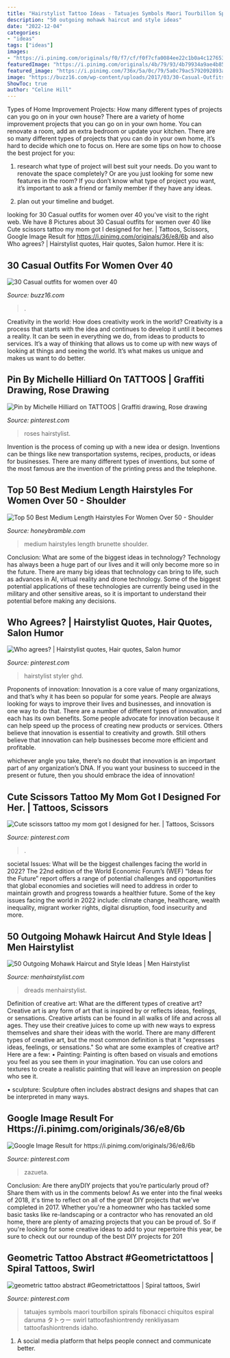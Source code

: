 ```yaml
---
title: "Hairstylist Tattoo Ideas - Tatuajes Symbols Maori Tourbillon Spirals Fibonacci Chiquitos Espiral Daruma タトゥー Swirl Tattoofashiontrendy Renkliyasam Tattoofashiontrends Idaho"
description: "50 outgoing mohawk haircut and style ideas"
date: "2022-12-04"
categories:
- "ideas"
tags: ["ideas"]
images:
- "https://i.pinimg.com/originals/f0/f7/cf/f0f7cfa0084ee22c1b0a4c127653e291.jpg"
featuredImage: "https://i.pinimg.com/originals/4b/79/93/4b79934a9ae4b855536643fb2b1e4864.jpg"
featured_image: "https://i.pinimg.com/736x/5a/0c/79/5a0c79ac5792092893a7f9332bdba82f.jpg"
image: "https://buzz16.com/wp-content/uploads/2017/03/30-Casual-Outfits-For-Women-Over-40-13.jpeg"
ShowToc: true
author: "Celine Hill"
---
```



Types of Home Improvement Projects: How many different types of projects can you go on in your own house?
There are a variety of home improvement projects that you can go on in your own home. You can renovate a room, add an extra bedroom or update your kitchen. There are so many different types of projects that you can do in your own home, it’s hard to decide which one to focus on. Here are some tips on how to choose the best project for you: 
1. research what type of project will best suit your needs. Do you want to renovate the space completely? Or are you just looking for some new features in the room? If you don’t know what type of project you want, it’s important to ask a friend or family member if they have any ideas. 

2. plan out your timeline and budget.

	

		
looking for 30 Casual outfits for women over 40 you've visit to the right web. We have 8 Pictures about 30 Casual outfits for women over 40 like Cute scissors tattoo my mom got I designed for her. | Tattoos, Scissors, Google Image Result for https://i.pinimg.com/originals/36/e8/6b and also Who agrees? | Hairstylist quotes, Hair quotes, Salon humor. Here it is:
		
    
## 30 Casual Outfits For Women Over 40

<img loading=lazy src="https://buzz16.com/wp-content/uploads/2017/03/30-Casual-Outfits-For-Women-Over-40-13.jpeg" onerror="this.onerror=null;this.src='https://tse1.mm.bing.net/th?id=OIP.vAM0OocP0yDseuqpg2o5uQHaRt&amp;pid=15.1';" alt="30 Casual outfits for women over 40">

_Source: buzz16.com_

>. 

	

Creativity in the world: How does creativity work in the world?
Creativity is a process that starts with the idea and continues to develop it until it becomes a reality. It can be seen in everything we do, from ideas to products to services. It’s a way of thinking that allows us to come up with new ways of looking at things and seeing the world. It’s what makes us unique and makes us want to do better.

    
## Pin By Michelle Hilliard On TATTOOS | Graffiti Drawing, Rose Drawing

<img loading=lazy src="https://i.pinimg.com/originals/f0/f7/cf/f0f7cfa0084ee22c1b0a4c127653e291.jpg" onerror="this.onerror=null;this.src='https://tse1.mm.bing.net/th?id=OIP.NOUbvsozpcSQMaRDmEYTwQHaLU&amp;pid=15.1';" alt="Pin by Michelle Hilliard on TATTOOS | Graffiti drawing, Rose drawing">

_Source: pinterest.com_

>roses hairstylist. 

	

Invention is the process of coming up with a new idea or design. Inventions can be things like new transportation systems, recipes, products, or ideas for businesses. There are many different types of inventions, but some of the most famous are the invention of the printing press and the telephone.

    
## Top 50 Best Medium Length Hairstyles For Women Over 50 - Shoulder

<img loading=lazy src="https://honeybramble.com/wp-content/uploads/stunning-brunette-bob-medium-length-hairstyles-for-women-over-50.jpg" onerror="this.onerror=null;this.src='https://tse2.mm.bing.net/th?id=OIP.bGOAbAabGd02MUITcizlCQAAAA&amp;pid=15.1';" alt="Top 50 Best Medium Length Hairstyles For Women Over 50 - Shoulder">

_Source: honeybramble.com_

>medium hairstyles length brunette shoulder. 

	

Conclusion: What are some of the biggest ideas in technology?
Technology has always been a huge part of our lives and it will only become more so in the future. There are many big ideas that technology can bring to life, such as advances in AI, virtual reality and drone technology. Some of the biggest potential applications of these technologies are currently being used in the military and other sensitive areas, so it is important to understand their potential before making any decisions.

    
## Who Agrees? | Hairstylist Quotes, Hair Quotes, Salon Humor

<img loading=lazy src="https://i.pinimg.com/originals/4c/13/ad/4c13ad53cf63c4be495ec119da07c91f.jpg" onerror="this.onerror=null;this.src='https://tse1.mm.bing.net/th?id=OIP.myL7TkwZxSZWeX_KGA0RsgHaHa&amp;pid=15.1';" alt="Who agrees? | Hairstylist quotes, Hair quotes, Salon humor">

_Source: pinterest.com_

>hairstylist styler ghd. 

	

Proponents of innovation:
Innovation is a core value of many organizations, and that’s why it has been so popular for some years. People are always looking for ways to improve their lives and businesses, and innovation is one way to do that. There are a number of different types of innovation, and each has its own benefits.
Some people advocate for innovation because it can help speed up the process of creating new products or services. Others believe that innovation is essential to creativity and growth. Still others believe that innovation can help businesses become more efficient and profitable.

 whichever angle you take, there’s no doubt that innovation is an important part of any organization’s DNA. If you want your business to succeed in the present or future, then you should embrace the idea of innovation!

    
## Cute Scissors Tattoo My Mom Got I Designed For Her. | Tattoos, Scissors

<img loading=lazy src="https://i.pinimg.com/originals/42/98/a2/4298a286c9542c1cacc2dd53a828f7ad.jpg" onerror="this.onerror=null;this.src='https://tse4.mm.bing.net/th?id=OIP.HcOl4ZUORcqpKUx8BXEs4gHaNJ&amp;pid=15.1';" alt="Cute scissors tattoo my mom got I designed for her. | Tattoos, Scissors">

_Source: pinterest.com_

>. 

	

societal Issues: What will be the biggest challenges facing the world in 2022?
The 22nd edition of the World Economic Forum’s (WEF) “Ideas for the Future” report offers a range of potential challenges and opportunities that global economies and societies will need to address in order to maintain growth and progress towards a healthier future. Some of the key issues facing the world in 2022 include: climate change, healthcare, wealth inequality, migrant worker rights, digital disruption, food insecurity and more.

    
## 50 Outgoing Mohawk Haircut And Style Ideas | Men Hairstylist

<img loading=lazy src="http://menhairstylist.com/wp-content/uploads/2018/05/Blonde-Mohawk-Dreadlocks-mohawk-haircut.jpg" onerror="this.onerror=null;this.src='https://tse4.mm.bing.net/th?id=OIP.pL589NpfGLgMNRMmOZDKfQHaHa&amp;pid=15.1';" alt="50 Outgoing Mohawk Haircut and Style Ideas | Men Hairstylist">

_Source: menhairstylist.com_

>dreads menhairstylist. 

	

Definition of creative art: What are the different types of creative art?
Creative art is any form of art that is inspired by or reflects ideas, feelings, or sensations. Creative artists can be found in all walks of life and across all ages. They use their creative juices to come up with new ways to express themselves and share their ideas with the world. There are many different types of creative art, but the most common definition is that it "expresses ideas, feelings, or sensations." So what are some examples of creative art? Here are a few:
• Painting: Painting is often based on visuals and emotions you feel as you see them in your imagination. You can use colors and textures to create a realistic painting that will leave an impression on people who see it.

• sculpture: Sculpture often includes abstract designs and shapes that can be interpreted in many ways.

    
## Google Image Result For Https://i.pinimg.com/originals/36/e8/6b

<img loading=lazy src="https://i.pinimg.com/736x/5a/0c/79/5a0c79ac5792092893a7f9332bdba82f.jpg" onerror="this.onerror=null;this.src='https://tse4.mm.bing.net/th?id=OIP.nrk2y5S27I0R2g-W-U-ChAHaHa&amp;pid=15.1';" alt="Google Image Result for https://i.pinimg.com/originals/36/e8/6b">

_Source: pinterest.com_

>zazueta. 

	

Conclusion: Are there anyDIY projects that you’re particularly proud of? Share them with us in the comments below!
As we enter into the final weeks of 2018, it's time to reflect on all of the great DIY projects that we've completed in 2017. Whether you're a homeowner who has tackled some basic tasks like re-landscaping or a contractor who has renovated an old home, there are plenty of amazing projects that you can be proud of. So if you're looking for some creative ideas to add to your repertoire this year, be sure to check out our roundup of the best DIY projects for 201
    
## Geometric Tattoo Abstract #Geometrictattoos | Spiral Tattoos, Swirl

<img loading=lazy src="https://i.pinimg.com/originals/4b/79/93/4b79934a9ae4b855536643fb2b1e4864.jpg" onerror="this.onerror=null;this.src='https://tse2.mm.bing.net/th?id=OIP.9XqM3MBst-T0eAp7G9MRSgHaJ3&amp;pid=15.1';" alt="geometric tattoo abstract #Geometrictattoos | Spiral tattoos, Swirl">

_Source: pinterest.com_

>tatuajes symbols maori tourbillon spirals fibonacci chiquitos espiral daruma タトゥー swirl tattoofashiontrendy renkliyasam tattoofashiontrends idaho. 

	

1. A social media platform that helps people connect and communicate better.

